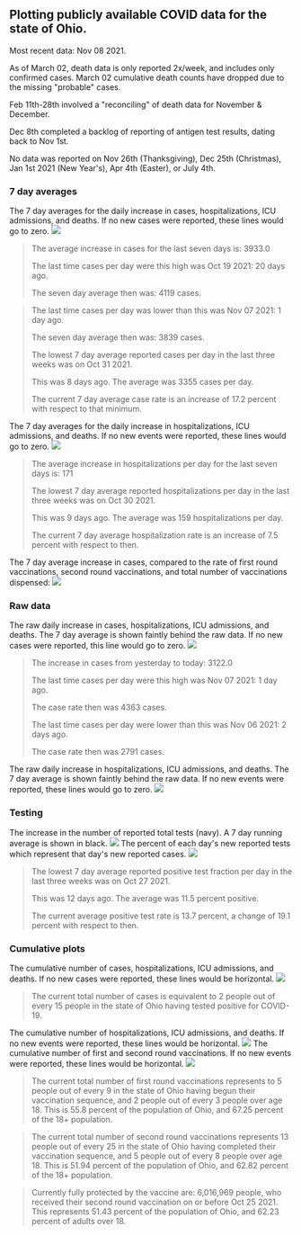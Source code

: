 ## Plotting publicly available COVID data for the state of Ohio. 

Most recent data: Nov 08 2021. 

As of March 02, death data is only reported 2x/week, and includes only confirmed cases. March 02 cumulative death counts have dropped due to the missing "probable" cases.

Feb 11th-28th involved a "reconciling" of death data for November & December.

Dec 8th completed a backlog of reporting of antigen test results, dating back to Nov 1st.

No data was reported on Nov 26th (Thanksgiving), Dec 25th (Christmas), Jan 1st 2021 (New Year's), Apr 4th (Easter), or July 4th.
### 7 day averages
The 7 day averages for the daily increase in cases, hospitalizations, ICU admissions, and deaths. If no new cases were reported, these lines would go to zero.
![](7dayaverage_cases.png)

>The average increase in cases for the last seven days is: 3933.0
>
>The last time cases per day were this high was Oct 19 2021: 20 days ago.
>
>The seven day average then was: 4119 cases.

>
>The last time cases per day was lower than this was Nov 07 2021: 1 day ago.
>
>The seven day average then was: 3839 cases.
>
>The lowest 7 day average reported cases per day in the last three weeks was on Oct 31 2021.
>
>This was 8 days ago. The average was 3355 cases per day.
>
>The current 7 day average case rate is an increase of 17.2 percent with respect to that minimum.

The 7 day averages for the daily increase in hospitalizations, ICU admissions, and deaths. If no new events were reported, these lines would go to zero.
![](7dayaverage_hospital.png)

>The average increase in hospitalizations per day for the last seven days is: 171
>
>The lowest 7 day average reported hospitalizations per day in the last three weeks was on Oct 30 2021.
>
>This was 9 days ago. The average was 159 hospitalizations per day.
>
>The current 7 day average hospitalization rate is an increase of 7.5 percent with respect to then.

The 7 day average increase in cases, compared to the rate of first round vaccinations, second round vaccinations, and total number of vaccinations dispensed:
![](DailyVaccinationsCases.png)

### Raw data
The raw daily increase in cases, hospitalizations, ICU admissions, and deaths. The 7 day average is shown faintly behind the raw data. If no new cases were reported, this line would go to zero.
![](DailyCases.png)

>The increase in cases from yesterday to today: 3122.0 
>
>The last time cases per day were this high was Nov 07 2021: 1 day ago. 
>
>The case rate then was 4363 cases.
>
>The last time cases per day were lower than this was Nov 06 2021: 2 days ago. 
>
>The case rate then was 2791 cases.

The raw daily increase in hospitalizations, ICU admissions, and deaths. The 7 day average is shown faintly behind the raw data. If no new events were reported, these lines would go to zero.
![](DailyHospitalizations.png)

### Testing

The increase in the number of reported total tests (navy). A 7 day running average is shown in black.
![](DailyTests.png)
The percent of each day's new reported tests which represent that day's new reported cases.
![](percentpositive_tests.png)

>The lowest 7 day average reported positive test fraction per day in the last three weeks was on Oct 27 2021.
>
>This was 12 days ago. The average was 11.5 percent positive. 
>
>The current average positive test rate is 13.7 percent, a change of 19.1 percent with respect to then. 

### Cumulative plots
The cumulative number of cases, hospitalizations, ICU admissions, and deaths. If no new cases were reported, these lines would be horizontal.
![](Cases.png)

>The current total number of cases is equivalent to 2 people out of every 15 people in the state of Ohio having tested positive for COVID-19.

The cumulative number of hospitalizations, ICU admissions, and deaths. If no new events were reported, these lines would be horizontal.
![](Hospitalizations.png)
The cumulative number of first and second round vaccinations. If no new events were reported, these lines would be horizontal.
![](Vaccinations.png)

>The current total number of first round vaccinations represents to 5 people out of every 9 in the state of Ohio having begun their vaccination sequence, and 2 people out of every 3 people over age 18.
 >This is 55.8 percent of the population of Ohio, and 67.25 percent of the 18+ population.

>The current total number of second round vaccinations represents 13 people out of every 25 in the state of Ohio having completed their vaccination sequence, and 5 people out of every 8 people over age 18. 
>This is 51.94 percent of the population of Ohio, and 62.82 percent of the 18+ population.

>Currently fully protected by the vaccine are: 6,016,969 people, who received their second round vaccination on or before Oct 25 2021.
>This represents 51.43 percent of the population of Ohio, and 62.23 percent of adults over 18.

